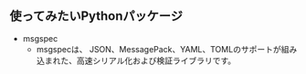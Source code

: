 

## 使ってみたいPythonパッケージ

- msgspec
  - msgspecは、 JSON、MessagePack、YAML、TOMLのサポートが組み込まれた、高速シリアル化および検証ライブラリです。



